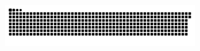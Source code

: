 <picture>
  <source media="(prefers-color-scheme: dark)" srcset="https://raw.githubusercontent.com/MarineHakobyan/MarineHakobyan/bb8709bb0d2a40fe83090192220f59e827a4565c/github-contribution-grid-snake-dark.svg" />
  <source media="(prefers-color-scheme: light)" srcset="https://raw.githubusercontent.com/MarineHakobyan/MarineHakobyan/bb8709bb0d2a40fe83090192220f59e827a4565c/github-contribution-grid-snake.svg" />
  <img alt="github-snake" src="https://raw.githubusercontent.com/MarineHakobyan/MarineHakobyan/bb8709bb0d2a40fe83090192220f59e827a4565c/github-contribution-grid-snake-dark.svg" />
</picture>

